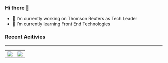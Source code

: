 ### Hi there 👋

- 🔭 I’m currently working on Thomson Reuters as Tech Leader
- 🌱 I’m currently learning Front End Technologies

<!--
**tiagobmarques/tiagobmarques** is a ✨ _special_ ✨ repository because its `README.md` (this file) appears on your GitHub profile.

Here are some ideas to get you started:


-->

### Recent Acitivies
---
<center>
<table>
  <tr>
      <td><img align="center" src="https://github-readme-stats.vercel.app/api/top-langs/?username=tiagobmarques&hide=html&langs_count=6&layout=compact&theme=dracula" /></td>
      <td><img align="center" src="https://github-readme-stats.vercel.app/api?username=tiagobmarques&count_private=true&show_icons=true&theme=dracula" /></td>
  </tr>  
</table>
</center>
